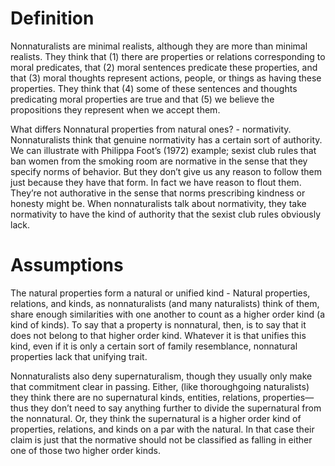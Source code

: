 # Definition

Nonnaturalists are minimal realists, although they are more than minimal  realists. They think that (1) there are properties or relations corresponding to moral predicates, that (2) moral sentences predicate these properties, and  that (3) moral thoughts represent actions, people, or things as having these  properties. They think that (4) some of these sentences and thoughts predicating moral properties are true and that (5) we believe the propositions  they represent when we accept them.

What differs Nonnatural properties from natural ones? - normativity. Nonnaturalists think that genuine normativity has a certain sort of authority. We can illustrate with Philippa Foot’s  (1972) example; sexist club rules that ban women from the smoking room  are normative in the sense that they specify norms of behavior. But they  don’t give us any reason to follow them just because they have that form.  In fact we have reason to flout them. They’re not authorative in the sense  that norms prescribing kindness or honesty might be. When nonnaturalists  talk about normativity, they take normativity to have the kind of authority  that the sexist club rules obviously lack. 

# Assumptions

The natural properties form a natural or unified kind -  Natural properties, relations, and kinds, as nonnaturalists (and many naturalists) think of them, share enough similarities with one another to count  as a higher order kind (a kind of kinds). To say that a property is nonnatural,  then, is to say that it does not belong to that higher order kind. Whatever  it is that unifies this kind, even if it is only a certain sort of family resemblance, nonnatural properties lack that unifying trait. 

Nonnaturalists also  deny supernaturalism, though they usually only make that commitment  clear in passing. Either, (like thoroughgoing naturalists) they think there are  no supernatural kinds, entities, relations, properties—thus they don’t need  to say anything further to divide the supernatural from the nonnatural. Or,  they think the supernatural is a higher order kind of properties, relations,  and kinds on a par with the natural. In that case their claim is just that the  normative should not be classified as falling in either one of those two higher  order kinds. 